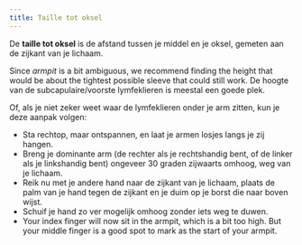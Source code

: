 ```yaml
---
title: Taille tot oksel
---
```


De **taille tot oksel** is de afstand tussen je middel en je oksel, gemeten aan de zijkant van je lichaam.

Since _armpit_ is a bit ambiguous, we recommend finding the height that would be about the tightest possible sleeve that could still work. De hoogte van de subcapulaire/voorste lymfeklieren is meestal een goede plek.

Of, als je niet zeker weet waar de lymfeklieren onder je arm zitten, kun je deze aanpak volgen:

- Sta rechtop, maar ontspannen, en laat je armen losjes langs je zij hangen.
- Breng je dominante arm (de rechter als je rechtshandig bent, of de linker als je linkshandig bent) ongeveer 30 graden zijwaarts omhoog, weg van je lichaam.
- Reik nu met je andere hand naar de zijkant van je lichaam, plaats de palm van je hand tegen de zijkant en je duim op je borst die naar boven wijst.
- Schuif je hand zo ver mogelijk omhoog zonder iets weg te duwen.
- Your index finger will now sit in the armpit, which is a bit too high. But your middle finger is a good spot to mark as the start of your armpit.


<MeasieImage />
